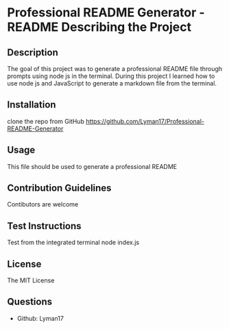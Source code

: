 # Professional README Generator - README Describing the Project

  ## Description
  The goal of this project was to generate a professional README file through prompts using node js in the terminal. During this project I learned how to use node js and JavaScript to generate a markdown file from the terminal. 
  ## Installation
  clone the repo from GitHub https://github.com/Lyman17/Professional-README-Generator
  ## Usage
  This file should be used to generate a professional README
  ## Contribution Guidelines
  Contibutors are welcome
  ## Test Instructions
  Test from the integrated terminal node index.js
  ## License 
  The MIT License
  ## Questions
  - Github: Lyman17

